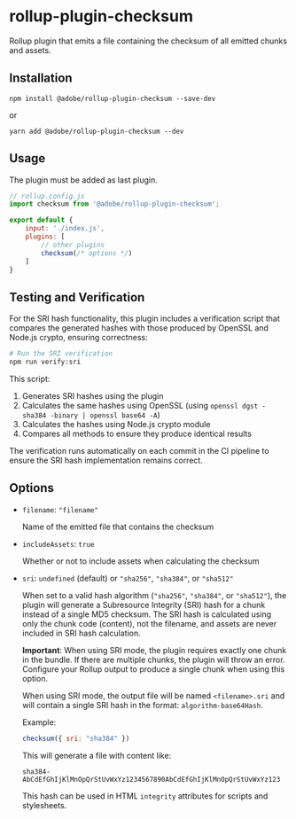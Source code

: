 # rollup-plugin-checksum

Rollup plugin that emits a file containing the checksum of all emitted chunks and assets.

## Installation

```
npm install @adobe/rollup-plugin-checksum --save-dev
```

or

```
yarn add @adobe/rollup-plugin-checksum --dev
```

## Usage

The plugin must be added as last plugin.

```javascript
// rollup.config.js
import checksum from '@adobe/rollup-plugin-checksum';

export default {
	input: './index.js',
	plugins: [
		// other plugins
		checksum(/* options */)
	]
}
```

## Testing and Verification

For the SRI hash functionality, this plugin includes a verification script that compares the generated hashes with those produced by OpenSSL and Node.js crypto, ensuring correctness:

```bash
# Run the SRI verification
npm run verify:sri
```

This script:
1. Generates SRI hashes using the plugin
2. Calculates the same hashes using OpenSSL (using `openssl dgst -sha384 -binary | openssl base64 -A`)
3. Calculates the hashes using Node.js crypto module
4. Compares all methods to ensure they produce identical results

The verification runs automatically on each commit in the CI pipeline to ensure the SRI hash implementation remains correct.

## Options

* `filename`: `"filename"`

  Name of the emitted file that contains the checksum

* `includeAssets`: `true`

  Whether or not to include assets when calculating the checksum

* `sri`: `undefined` (default) or `"sha256"`, `"sha384"`, or `"sha512"`

  When set to a valid hash algorithm (`"sha256"`, `"sha384"`, or `"sha512"`), the plugin will generate a Subresource Integrity (SRI) hash for a chunk instead of a single MD5 checksum. The SRI hash is calculated using only the chunk code (content), not the filename, and assets are never included in SRI hash calculation.
  
  **Important**: When using SRI mode, the plugin requires exactly one chunk in the bundle. If there are multiple chunks, the plugin will throw an error. Configure your Rollup output to produce a single chunk when using this option.
  
  When using SRI mode, the output file will be named `<filename>.sri` and will contain a single SRI hash in the format: `algorithm-base64Hash`.

  Example:
  ```javascript
  checksum({ sri: "sha384" })
  ```

  This will generate a file with content like:
  ```
  sha384-AbCdEfGhIjKlMnOpQrStUvWxYz1234567890AbCdEfGhIjKlMnOpQrStUvWxYz123
  ```
  
  This hash can be used in HTML `integrity` attributes for scripts and stylesheets.